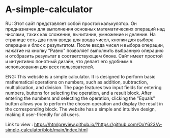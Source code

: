 # A-simple-calculator
RU:
    Этот сайт представляет собой простой калькулятор. Он предназначен для выполнения основных математических операций над числами, таких как сложение, вычитание, умножение и деление. На странице есть два поля ввода для ввода чисел, кнопки для выбора операции и блок с результатом. После ввода чисел и выбора операции, нажатие на кнопку "Равно" позволяет выполнить выбранную операцию и отобразить результат в соответствующем блоке. Сайт имеет простой и интуитивно понятный дизайн, что делает его удобным в использовании для всех пользователей.

ENG:
    This website is a simple calculator. It is designed to perform basic mathematical operations on numbers, such as addition, subtraction, multiplication, and division. The page features two input fields for entering numbers, buttons for selecting the operation, and a result block. After entering the numbers and selecting the operation, clicking the "Equals" button allows you to perform the chosen operation and display the result in the corresponding block. The website has a simple and intuitive design, making it user-friendly for all users.


Link to view :
https://htmlpreview.github.io/?https://github.com/OxY623/A-simple-calculator/blob/main/index.html
